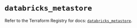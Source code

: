 # `databricks_metastore`

Refer to the Terraform Registry for docs: [`databricks_metastore`](https://registry.terraform.io/providers/databricks/databricks/1.82.0/docs/resources/metastore).
